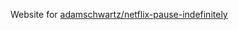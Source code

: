 Website for [adamschwartz/netflix-pause-indefinitely](https://github.com/adamschwartz/netflix-pause-indefinitely)
